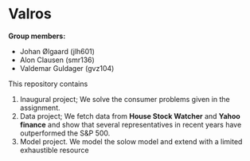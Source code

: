 # Valros

**Group members:**
- Johan Ølgaard (jlh601)
- Alon Clausen (smr136)
- Valdemar Guldager (gvz104)

This repository contains  
1. Inaugural project; We solve the consumer problems given in the assignment.
2. Data project; We fetch data from **House Stock Watcher** and **Yahoo finance** and show that several representatives in recent years have outperformed the S&P 500.
3. Model project. We model the solow model and extend with a limited exhaustible resource

